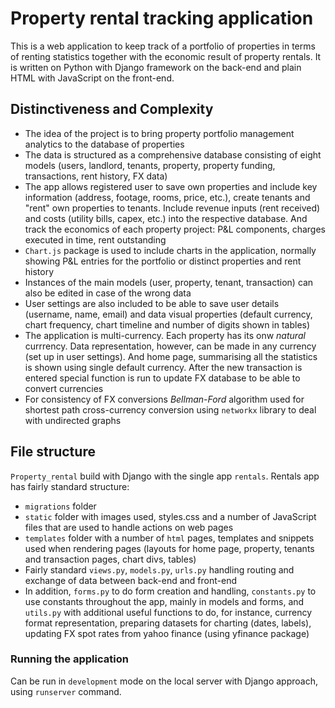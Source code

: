 # Property rental tracking application

This is a web application to keep track of a portfolio of properties in terms of renting statistics together with the economic result of property rentals. It is written on Python with Django framework on the back-end and plain HTML with JavaScript on the front-end.

## Distinctiveness and Complexity
+ The idea of the project is to bring property portfolio management analytics to the database of properties
+ The data is structured as a comprehensive database consisting of eight models (users, landlord, tenants, property, property funding, transactions, rent history, FX data)
+ The app allows registered user to save own properties and include key information (address, footage, rooms, price, etc.), create tenants and "rent" own properties to tenants. Include revenue inputs (rent received) and costs (utility bills, capex, etc.) into the respective database. And track the economics of each property project: P&L components, charges executed in time, rent outstanding
+ `Chart.js` package is used to include charts in the application, normally showing P&L entries for the portfolio or distinct properties and rent history
+ Instances of the main models (user, property, tenant, transaction) can also be edited in case of the wrong data
+ User settings are also included to be able to save user details (username, name, email) and data visual properties (default currency, chart frequency, chart timeline and number of digits shown in tables)
+ The application is multi-currency. Each property has its onw _natural_ currrency. Data representation, however, can be made in any currency (set up in user settings). And home page, summarising all the statistics is shown using single default currency. After the new transaction is entered special function is run to update FX database to be able to convert currencies
+ For consistency of FX conversions _Bellman-Ford_ algorithm used for shortest path cross-currency conversion using `networkx` library to deal with undirected graphs

## File structure
`Property_rental` build with Django with the single app `rentals`. Rentals app has fairly standard structure:
+ `migrations` folder
+ `static` folder with images used, styles.css and a number of JavaScript files that are used to handle actions on web pages
+ `templates` folder with a number of `html` pages, templates and snippets used when rendering pages (layouts for home page, property, tenants and transaction pages, chart divs, tables)
+ Fairly standard `views.py`, `models.py`, `urls.py` handling routing and exchange of data between back-end and front-end
+ In addition, `forms.py` to do form creation and handling, `constants.py` to use constants throughout the app, mainly in models and forms, and `utils.py` with additional useful functions to do, for instance, currency format representation, preparing datasets for charting (dates, labels), updating FX spot rates from yahoo finance (using yfinance package)

### Running the application
Can be run in `development` mode on the local server with Django approach, using `runserver` command. 
